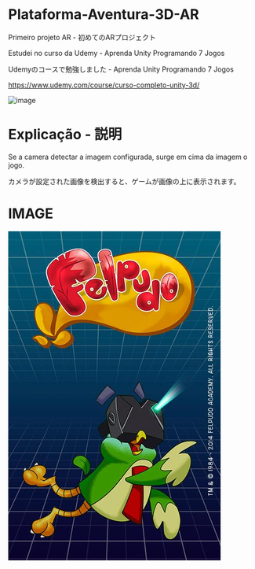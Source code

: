 # Plataforma-Aventura-3D-AR
Primeiro projeto AR - 初めてのARプロジェクト

Estudei no curso da Udemy - Aprenda Unity Programando 7 Jogos

Udemyのコースで勉強しました - Aprenda Unity Programando 7 Jogos

https://www.udemy.com/course/curso-completo-unity-3d/

![image](https://user-images.githubusercontent.com/47865897/119910597-dd2bc980-bf2d-11eb-8fa2-bd054211ed73.png)

# Explicação - 説明

Se a camera detectar a imagem configurada, surge em cima da imagem o jogo.

カメラが設定された画像を検出すると、ゲームが画像の上に表示されます。

# IMAGE

![alt text](https://github.com/HashiY/Plataforma-Aventura-3D-AR/blob/main/felpudoArCardX_scaled.jpg)

